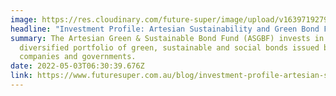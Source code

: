 ```yaml
---
image: https://res.cloudinary.com/future-super/image/upload/v1639719279/solar-farm-2.png
headline: "Investment Profile: Artesian Sustainability and Green Bond Fund"
summary: The Artesian Green & Sustainable Bond Fund (ASGBF) invests in a
  diversified portfolio of green, sustainable and social bonds issued by
  companies and governments.
date: 2022-05-03T06:30:39.676Z
link: https://www.futuresuper.com.au/blog/investment-profile-artesian-sustainability-and-green-bond-fund/
---
```

